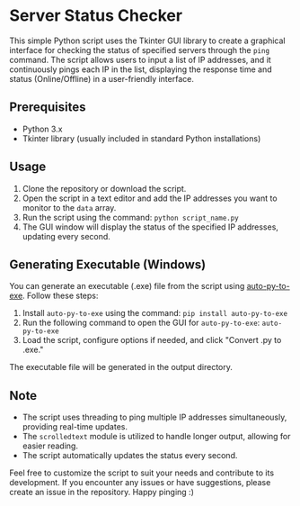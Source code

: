 # Server Status Checker

This simple Python script uses the Tkinter GUI library to create a graphical interface for checking the status of specified servers through the `ping` command. The script allows users to input a list of IP addresses, and it continuously pings each IP in the list, displaying the response time and status (Online/Offline) in a user-friendly interface.

## Prerequisites
- Python 3.x
- Tkinter library (usually included in standard Python installations)

## Usage
1. Clone the repository or download the script.
2. Open the script in a text editor and add the IP addresses you want to monitor to the `data` array.
3. Run the script using the command: `python script_name.py`
4. The GUI window will display the status of the specified IP addresses, updating every second.

## Generating Executable (Windows)
You can generate an executable (.exe) file from the script using [auto-py-to-exe](https://github.com/brentvollebregt/auto-py-to-exe). Follow these steps:

1. Install `auto-py-to-exe` using the command: `pip install auto-py-to-exe`
2. Run the following command to open the GUI for `auto-py-to-exe`: `auto-py-to-exe`
3. Load the script, configure options if needed, and click "Convert .py to .exe."

The executable file will be generated in the output directory.

## Note
- The script uses threading to ping multiple IP addresses simultaneously, providing real-time updates.
- The `scrolledtext` module is utilized to handle longer output, allowing for easier reading.
- The script automatically updates the status every second.

Feel free to customize the script to suit your needs and contribute to its development. If you encounter any issues or have suggestions, please create an issue in the repository.
Happy pinging :)
